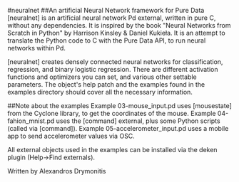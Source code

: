 #neuralnet
##An artificial Neural Network framework for Pure Data
[neuralnet] is an artificial neural network Pd external, written in pure C, without any dependencies. It is inspired by the book "Neural Networks from Scratch in Python" by Harrison Kinsley & Daniel Kukieła. It is an attempt to translate the Python code to C with the Pure Data API, to run neural networks within Pd.

[neuralnet] creates densely connected neural networks for classification, regression, and binary logistic regression. There are different activation functions and optimizers you can set, and various other settable parameters. The object's help patch and the examples found in the examples directory should cover all the necessary information.

##Note about the examples
Example 03-mouse_input.pd uses [mousestate] from the Cyclone library, to get the coordinates of the mouse.
Example 04-fahion_mnist.pd uses the [command] external, plus some Python scripts (called via [command]).
Example 05-accelerometer_input.pd uses a mobile app to send accelerometer values via OSC.

All external objects used in the examples can be installed via the deken plugin (Help->Find externals).

Written by Alexandros Drymonitis
